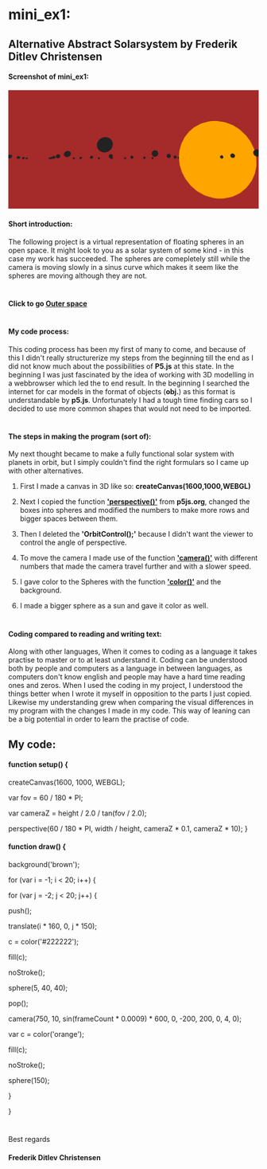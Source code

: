 # mini_ex1:
## Alternative Abstract Solarsystem by Frederik Ditlev Christensen
#### Screenshot of mini_ex1:
![alt text](mini_ex1.3.png "Alternative Abstract Solarsystem")
#### Short introduction:
The following project is a virtual representation of floating spheres in an open space. It might look to you as a solar system of some kind - in this case my work has succeeded. The spheres are comepletely still while the camera is moving slowly in a sinus curve which makes it seem like the spheres are moving although they are not.
#
#### Click to go [Outer space](http://rawgit.com/Mightydeeze/mini_ex/mini_ex_main/mini_ex1/Excercises/empty-example/index.html)
#
#### My code process:
This coding process has been my first of many to come, and because of this I didn't really structurerize my steps from the beginning till the end as I did not know much about the possibilities of **P5.js** at this state. In the beginning I was just fascinated by the idea of working with 3D modelling in a webbrowser which led the to end result. In the beginning I searched the internet for car models in the format of objects (**obj.**) as this format is understandable by **p5.js**. Unfortunately I had a tough time finding cars so I decided to use more common shapes that would not need to be imported. 
#
#### The steps in making the program (sort of):
My next thought became to make a fully functional solar system with planets in orbit, but I simply couldn't find the right formulars so I came up with other alternatives. 

1. First I made a canvas in 3D like so: **createCanvas(1600,1000,WEBGL)**

2. Next I copied the function **['perspective()'](https://p5js.org/reference/#/p5/perspective)** from **p5js.org**, changed the boxes into spheres and modified the numbers to make more rows and bigger spaces between them. 

3. Then I deleted the **'OrbitControl();'** because I didn't want the viewer to control the angle of perspective.

4. To move the camera I made use of the function **['camera()'](https://p5js.org/reference/#/p5/camera)** with different numbers that made the camera travel further and with a slower speed. 

5. I gave color to the Spheres with the function **['color()'](https://p5js.org/reference/#/p5/color)** and the background.

6. I made a bigger sphere as a sun and gave it color as well.
#
#### Coding compared to reading and writing text:
Along with other languages, When it comes to coding as a language it takes practise to master or to at least understand it. Coding can be understood both by people and computers as a language in between languages, as computers don't know english and people may have a hard time reading ones and zeros. When I used the coding in my project, I understood the things better when I wrote it myself in opposition to the parts I just copied. Likewise my understanding grew when comparing the visual differences in my program with the changes I made in my code. This way of leaning can be a big potential in order to learn the practise of code.

## My code:
#### function setup() {
  
  createCanvas(1600, 1000, WEBGL);
  
  var fov = 60 / 180 * PI;
  
  var cameraZ = height / 2.0 / tan(fov / 2.0);
 
  perspective(60 / 180 * PI, width / height, cameraZ * 0.1, cameraZ * 10); }
  
#### function draw() {

  background('brown');

  for (var i = -1; i < 20; i++) {
  
  for (var j = -2; j < 20; j++) {
   
  push();
   
  translate(i * 160, 0, j * 150);
   
  c = color('#222222');
   
  fill(c); 
   
  noStroke();
   
  sphere(5, 40, 40);
   
  pop();
   
  camera(750, 10, sin(frameCount * 0.0009) * 600, 0, -200, 200, 0, 4, 0);
  
  var c = color('orange'); 
  
  fill(c); 
  
  noStroke(); 
  
sphere(150);

  }
  
  }
  #
 Best regards 
#### Frederik Ditlev Christensen


